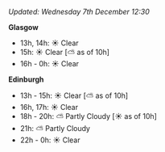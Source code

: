 *Updated: Wednesday 7th December 12:30*

**Glasgow**

* 13h, 14h: :sunny: Clear
* 15h: :sunny: Clear [:partly_sunny: as of 10h]
* 16h - 0h: :sunny: Clear

**Edinburgh**

* 13h - 15h: :sunny: Clear [:partly_sunny: as of 10h]
* 16h, 17h: :sunny: Clear
* 18h - 20h: :partly_sunny: Partly Cloudy [:sunny: as of 10h]
* 21h: :partly_sunny: Partly Cloudy
* 22h - 0h: :sunny: Clear
